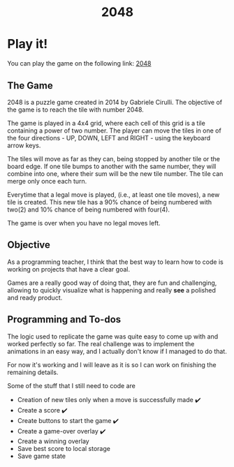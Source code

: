 <h1 align="center"> 2048 <h1>
  
# Play it!

You can play the game on the following link: [2048](https://marcelogui.github.io/2048/)

## The Game

2048 is a puzzle game created in 2014 by Gabriele Cirulli. The objective of the game is to reach the tile with number 2048.

The game is played in a 4x4 grid, where each cell of this grid is a tile containing a power of two number. The player can move the tiles in one of the four directions - UP, DOWN, LEFT and RIGHT - using the keyboard arrow keys.

The tiles will move as far as they can, being stopped by another tile or the board edge. If one tile bumps to another with the same number, they will combine into one, where their sum will be the new tile number. The tile can merge only once each turn.

Everytime that a legal move is played, (i.e., at least one tile moves), a new tile is created. This new tile has a 90% chance of being numbered with two(2) and 10% chance of being numbered with four(4).

The game is over when you have no legal moves left.

## Objective

As a programming teacher, I think that the best way to learn how to code is working on projects that have a clear goal.

Games are a really good way of doing that, they are fun and challenging, allowing to quickly visualize what is happening and really **see** a polished and ready product.

## Programming and To-dos

The logic used to replicate the game was quite easy to come up with and worked perfectly so far. The real challenge was to implement the animations in an easy way, and I actually don't know if I managed to do that.

For now it's working and I will leave as it is so I can work on finishing the remaining details.

Some of the stuff that I still need to code are

* Creation of new tiles only when a move is successfully made :heavy_check_mark: 
* Create a score :heavy_check_mark: 
* Create buttons to start the game :heavy_check_mark: 
* Create a game-over overlay :heavy_check_mark: 
* Create a winning overlay
* Save best score to local storage
* Save game state
